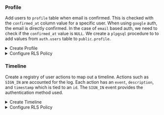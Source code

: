 ### Profile

Add users to `profile` table when email is confirmed. This is checked with the `confirmed_at` column value for a specific user. When using `google` auth, the email is directly confirmed. In the case of `email` based auth, we need to check if the `confirmed_at` value is `NULL`. We create a `plpgsql` procedure to to add values from `auth.users` table to `public.profile`.

<details>
<summary>Create Profile</summary>

```sql
CREATE TABLE public.profile (
  id UUID REFERENCES auth.users PRIMARY KEY,
  email TEXT NOT NULL,
  provider TEXT NOT NULL,
  full_name TEXT,
  avatar_type TEXT NOT NULL DEFAULT 'marble',
  pin TEXT,
  confirmed_at TIMESTAMP WITH TIME ZONE DEFAULT Timezone('utc'::text, Now()) NOT NULL,
  created_at TIMESTAMP WITH TIME ZONE DEFAULT Timezone('utc'::text, Now()) NOT NULL
);

CREATE OR REPLACE FUNCTION public.create_new_profile()
returns TRIGGER AS $$
BEGIN
INSERT INTO public.profile
(
  id,
  email,
  provider,
  full_name,
  confirmed_at,
  created_at
)
VALUES
(
  new.id,
  new.email,
  new.raw_app_meta_data->>'provider',
  new.raw_user_meta_data->>'full_name',
  new.confirmed_at,
  new.created_at
);
return new;
end;$$ language plpgsql security definer;

CREATE TRIGGER on_google_auth AFTER
INSERT ON auth.users FOR EACH ROW WHEN (
new.confirmed_at IS NOT NULL
) EXECUTE PROCEDURE public.create_new_profile();

CREATE TRIGGER on_email_auth AFTER
UPDATE OF confirmed_at ON auth.users FOR EACH ROW
EXECUTE PROCEDURE public.create_new_profile();
```

</details>

<details>
<summary>Configure RLS Policy</summary>

```sql
ALTER TABLE public.profile ENABLE ROW LEVEL SECURITY;

CREATE POLICY "Enable select for profile based on id"
ON public.profile FOR SELECT
USING (auth.uid() = id);

CREATE POLICY "Enable update for profile based on id"
ON public.profile FOR UPDATE
USING (auth.uid() = id) WITH CHECK (auth.email() = email);
```

</details>

### Timeline

Create a registry of user actions to map out a timeline. Actions such as `SIGN_IN` are accounted for the log. Each action has an `event`, `description`, and `timestamp` which is tied to an `id`. The `SIGN_IN` event provides the authentication method used.

<details>
<summary>Create Timeline</summary>

```sql
CREATE TABLE timeline (
  task SERIAL NOT NULL PRIMARY KEY,
  id UUID NOT NULL,
  event TEXT NOT NULL,
  description TEXT,
  timestamp TIMESTAMP WITH TIME ZONE DEFAULT Timezone('utc'::text, Now()) NOT NULL
);

CREATE OR REPLACE FUNCTION public.add_sign_in()
returns TRIGGER AS $$
BEGIN
INSERT INTO public.timeline
(
  id,
  event,
  description,
  timestamp
)
VALUES
(
  new.id,
  'SIGN_IN',
  new.raw_app_meta_data->>'provider',
  new.last_sign_in_at
);
return new;
end;$$ language plpgsql security definer;

CREATE TRIGGER on_sign_in AFTER INSERT OR UPDATE
OF last_sign_in_at ON auth.users FOR EACH ROW WHEN (
  new.last_sign_in_at IS NOT NULL
) EXECUTE PROCEDURE public.add_sign_in();

CREATE OR REPLACE FUNCTION public.add_name_change()
returns TRIGGER AS $$
BEGIN
INSERT INTO public.timeline
(
  id,
  event,
  description,
  timestamp
)
VALUES
(
  new.id,
  'NAME_CHANGE',
  new.full_name,
  current_timestamp
);
return new;
end;$$ language plpgsql security definer;

CREATE TRIGGER on_name_change AFTER UPDATE
OF full_name ON public.profile FOR EACH ROW
EXECUTE PROCEDURE public.add_name_change();

CREATE OR REPLACE FUNCTION public.add_avatar_change()
returns TRIGGER AS $$
BEGIN
INSERT INTO public.timeline
(
  id,
  event,
  description,
  timestamp
)
VALUES
(
  new.id,
  'AVATAR_CHANGE',
  new.avatar_type,
  current_timestamp
);
return new;
end;$$ language plpgsql security definer;

CREATE TRIGGER on_avatar_change AFTER UPDATE
OF avatar_type ON public.profile FOR EACH ROW
EXECUTE PROCEDURE public.add_avatar_change();
```

</details>

<details>
<summary>Configure RLS Policy</summary>

```sql
ALTER TABLE public.timeline ENABLE ROW LEVEL SECURITY;

CREATE POLICY "Enable select for timeline based on id"
ON public.timeline FOR SELECT
USING (auth.uid() = id);
```

</details>
